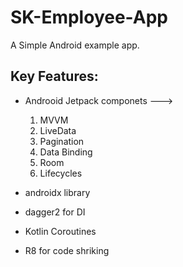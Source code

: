 # SK-Employee-App
A Simple Android example app.

## Key Features:

* Androoid Jetpack componets ---> 

     1. MVVM
     2. LiveData
     3. Pagination
     4. Data Binding
     5. Room
     6. Lifecycles
     
* androidx library
     
* dagger2 for DI

* Kotlin Coroutines

* R8 for code shriking
